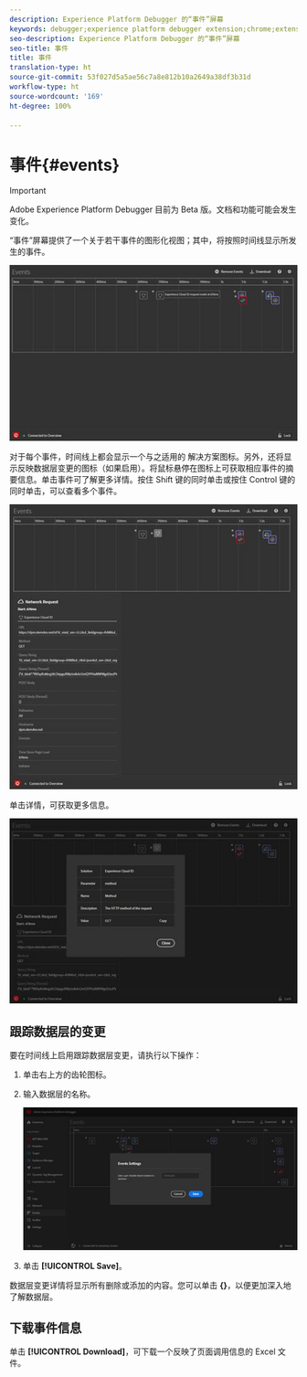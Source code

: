```yaml
---
description: Experience Platform Debugger 的“事件”屏幕
keywords: debugger;experience platform debugger extension;chrome;extension;events;dtm;target
seo-description: Experience Platform Debugger 的“事件”屏幕
seo-title: 事件
title: 事件
translation-type: ht
source-git-commit: 53f027d5a5ae56c7a8e812b10a2649a38df3b31d
workflow-type: ht
source-wordcount: '169'
ht-degree: 100%

---
```



# 事件{#events}

>[!IMPORTANT]
>
>Adobe Experience Platform Debugger 目前为 Beta 版。文档和功能可能会发生变化。

“事件”屏幕提供了一个关于若干事件的图形化视图；其中，将按照时间线显示所发生的事件。

![](assets/events.jpg)

对于每个事件，时间线上都会显示一个与之适用的 解决方案图标。另外，还将显示反映数据层变更的图标（如果启用）。将鼠标悬停在图标上可获取相应事件的摘要信息。单击事件可了解更多详情。按住 Shift 键的同时单击或按住 Control 键的同时单击，可以查看多个事件。

![](assets/events-details.jpg)

单击详情，可获取更多信息。

![](assets/events-details-more.jpg)

## 跟踪数据层的变更

要在时间线上启用跟踪数据层变更，请执行以下操作：

1. 单击右上方的齿轮图标。
1. 输入数据层的名称。

   ![](assets/event-datalayer.jpg)

1. 单击 **[!UICONTROL Save]**。

数据层变更详情将显示所有删除或添加的内容。您可以单击 **{}**，以便更加深入地了解数据层。

## 下载事件信息

单击 **[!UICONTROL Download]**，可下载一个反映了页面调用信息的 Excel 文件。
